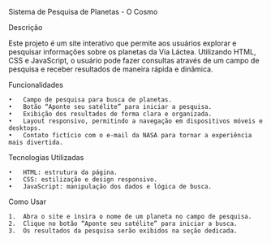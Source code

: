 Sistema de Pesquisa de Planetas - O Cosmo

Descrição

Este projeto é um site interativo que permite aos usuários explorar e pesquisar informações sobre os planetas da Via Láctea. Utilizando HTML, CSS e JavaScript, o usuário pode fazer consultas através de um campo de pesquisa e receber resultados de maneira rápida e dinâmica.

Funcionalidades

	•	Campo de pesquisa para busca de planetas.
	•	Botão “Aponte seu satélite” para iniciar a pesquisa.
	•	Exibição dos resultados de forma clara e organizada.
	•	Layout responsivo, permitindo a navegação em dispositivos móveis e desktops.
	•	Contato fictício com o e-mail da NASA para tornar a experiência mais divertida.

Tecnologias Utilizadas

	•	HTML: estrutura da página.
	•	CSS: estilização e design responsivo.
	•	JavaScript: manipulação dos dados e lógica de busca.

Como Usar

	1.	Abra o site e insira o nome de um planeta no campo de pesquisa.
	2.	Clique no botão “Aponte seu satélite” para iniciar a busca.
	3.	Os resultados da pesquisa serão exibidos na seção dedicada.
